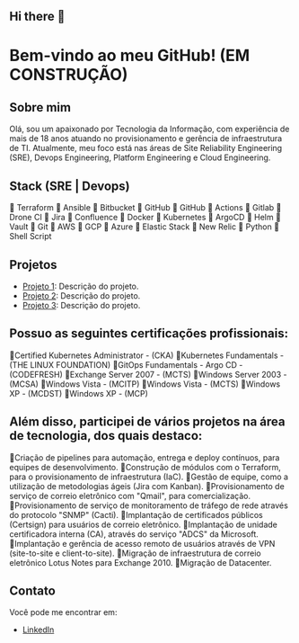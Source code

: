 ## Hi there 👋

<!--
**Tiago-TSG/tiago-tsg** is a ✨ _special_ ✨ repository because its `README.md` (this file) appears on your GitHub profile.

Here are some ideas to get you started:

- 🔭 I’m currently working on ...
- 🌱 I’m currently learning ...
- 👯 I’m looking to collaborate on ...
- 🤔 I’m looking for help with ...
- 💬 Ask me about ...
- 📫 How to reach me: ...
- 😄 Pronouns: ...
- ⚡ Fun fact: ...
-->

# Bem-vindo ao meu GitHub! (EM CONSTRUÇÃO)

## Sobre mim
Olá, sou um apaixonado por Tecnologia da Informação, com experiência de mais de 18 anos atuando no provisionamento e gerência de infraestrutura de TI. 
Atualmente, meu foco está nas áreas de Site Reliability Engineering (SRE), Devops Engineering, Platform Engineering e Cloud Engineering.

## Stack (SRE | Devops)

🔹 Terraform
🔹 Ansible
🔹 Bitbucket 
🔹 GitHub
🔹 GitHub
🔹 Actions
🔹 Gitlab
🔹 Drone CI 
🔹 Jira
🔹 Confluence
🔹 Docker
🔹 Kubernetes
🔹 ArgoCD 
🔹 Helm
🔹 Vault
🔹 Git
🔹 AWS
🔹 GCP
🔹 Azure
🔹 Elastic Stack
🔹 New Relic
🔹 Python
🔹 Shell Script

## Projetos
- [Projeto 1](https://github.com/seu-usuario/projeto1): Descrição do projeto.
- [Projeto 2](https://github.com/seu-usuario/projeto2): Descrição do projeto.
- [Projeto 3](https://github.com/seu-usuario/projeto3): Descrição do projeto.

## Possuo as seguintes certificações profissionais:

🔹Certified Kubernetes Administrator - (CKA)
🔹Kubernetes Fundamentals - (THE LINUX FOUNDATION)
🔹GitOps Fundamentals - Argo CD - (CODEFRESH)
🔹Exchange Server 2007 - (MCTS)
🔹Windows Server 2003 - (MCSA)
🔹Windows Vista - (MCITP)
🔹Windows Vista - (MCTS)
🔹Windows XP - (MCDST)
🔹Windows XP - (MCP)

## Além disso, participei de vários projetos na área de tecnologia, dos quais destaco:

🔹Criação de pipelines para automação, entrega e deploy contínuos, para equipes de desenvolvimento.
🔹Construção de módulos com o Terraform, para o provisionamento de infraestrutura (IaC).
🔹Gestão de equipe, como a utilização de metodologias ágeis (Jira com Kanban).
🔹Provisionamento de serviço de correio eletrônico com "Qmail", para comercialização.
🔹Provisionamento de serviço de monitoramento de tráfego de rede através do protocolo "SNMP" (Cacti).
🔹Implantação de certificados públicos (Certsign) para usuários de correio eletrônico.
🔹Implantação de unidade certificadora interna (CA), através do serviço "ADCS" da Microsoft.
🔹Implantação e gerência de acesso remoto de usuários através de VPN (site-to-site e client-to-site).
🔹Migração de infraestrutura de correio eletrônico Lotus Notes para Exchange 2010.
🔹Migração de Datacenter.

## Contato
Você pode me encontrar em:
- [LinkedIn](https://www.linkedin.com/in/tiagotsg/)
